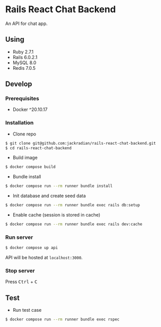 # Rails React Chat Backend

An API for chat app.

## Using

- Ruby 2.7.1
- Rails 6.0.2.1
- MySQL 8.0
- Redis 7.0.5

## Develop

### Prerequisites

- Docker ^20.10.17

### Installation

- Clone repo

```bash
$ git clone git@github.com:jackradian/rails-react-chat-backend.git
$ cd rails-react-chat-backend
```

- Build image

```bash
$ docker compose build
```

- Bundle install

```bash
$ docker compose run --rm runner bundle install
```

- Init database and create seed data

```bash
$ docker compose run --rm runner bundle exec rails db:setup
```

- Enable cache (session is stored in cache)

```bash
$ docker compose run --rm runner bundle exec rails dev:cache
```

### Run server

```bash
$ docker compose up api
```

API will be hosted at `localhost:3000`.

### Stop server

Press <kbd>Ctrl</kbd> + <kbd>C</kbd>

## Test

- Run test case

```bash
$ docker compose run --rm runner bundle exec rspec
```
